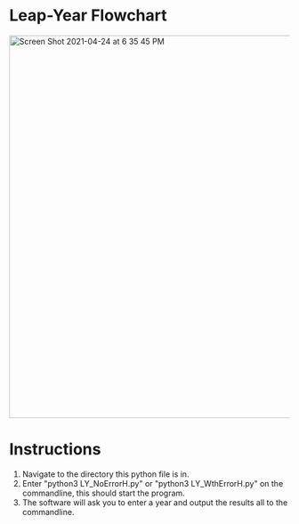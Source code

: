 # Leap-Year Flowchart
<img width="687" alt="Screen Shot 2021-04-24 at 6 35 45 PM" src="https://user-images.githubusercontent.com/59002110/115977350-0a9ae700-a52c-11eb-8b0a-373c4512033d.png">

# Instructions
1. Navigate to the directory this python file is in.
2. Enter "python3 LY_NoErrorH.py" or "python3 LY_WthErrorH.py" on the commandline, 
this should start the program.
3. The software will ask you to enter a year and output the results 
all to the commandline.
